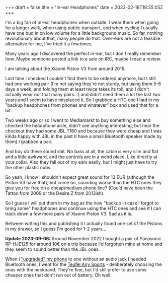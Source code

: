 +++
draft = false
title = "In-ear Headphones"
date = 2022-02-18T18:25:05Z
+++

I'm a big fan of in-ear headphones when outside. I wear them when going for a
longer walk, when using public transport, and when cycling I usually have
one bud in on low volume for a little background music. So far, nothing
revolutionary about that, many people do that. Over-ears are not a feasible
alternative for me, I've tried it a few times.

Many years ago I discovered the perfect in-ear, but I don't really remember
how. Maybe someone posted a link to a sale on IRC, maybe I read a review.

I am talking about the Xiaomi Piston V3 from around 2015.

Last time I checked I couldn't find them to be ordered anymore, but I still
had one working pair (I'm not saying they're not sturdy, but using them 5-6
days a week, and folding them at least twice takes its toll, and I didn't
actually wear out that many pairs...) and didn't need them a lot the last two
years and I seem to have misplaced it. So I grabbed a HTC one I had in my
"backup headphones from phones and whatever" box and used that for a bit.

Two weeks ago or so I went to Mediamarkt to buy something else and checked the
headphone aisle, didn't see anything interesting, but near the checkout they
had some JBL T160 and because they were cheap and I was kinda happy with JBL
in the past (I have a small Bluetooth speaker made by them) I grabbed a pair.

And boy do these sound shit. No bass at all, the cable is very slim and flat
and a little awkward, and the controls are in a weird place. Like directly at
your collar. Also they fall out of my ears easily, but I might just have to
try the other plastic nubs.

So yeah, I know I shouldn't expect great sound for 13 EUR (although the
Piston V3 have that), but come on, sounding worse than the HTC ones they give
you for free on a cheap/medium phone line? (Could have been the Tattoo from
2009 or the Desire Z from 2013ish).

So I guess I will put them in my bag as the new "backup in case I forgot to
bring some" headphones and continue using the HTC ones and see if I can
track down a few more pairs of Xiaomi Piston V3. Sad as it is.

Between writing this and publishing it I actually found one set of the Pistons
in my drawer, so I guess I'm good for 1-2 years...

**Update 2023-09-06:** Around November 2022 I bought a pair of Panasonic RP-HJE125 for
around 10€ on a trip because I'd forgotten mine at home and they seem to sound
better than the JBL ones.

When I ["upgraded" my phone](/blog/2023/mobile-phones/) to one
without an audio jack I needed Bluetooth ones, I went for the
[Teufel Airy Sports](https://teufel.de/airy-sports-106113000) - deliberately choosing
the ones with the neckband. They're fine, but I'd still prefer to use some cheaper
ones that don't run out of battery. Oh well.
